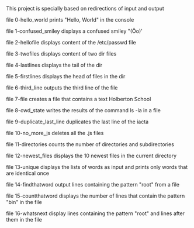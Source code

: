 This project is specially based on redirections of input and output

file 0-hello_world prints "Hello, World" in the console

file 1-confused_smiley displays a confused smiley "(Ôo)'

file 2-hellofile displays content of the /etc/passwd file

file 3-twofiles displays content of two dir files

file 4-lastlines displays the tail of the dir

file 5-firstlines displays the head of files in the dir

file 6-third_line outputs the third line of the file

file 7-file creates a file that contains a text Holberton School

file 8-cwd_state writes the results of the command ls -la in a file

file 9-duplicate_last_line duplicates the last line of the iacta

file 10-no_more_js deletes all the .js files

file 11-directories counts the number of directories and subdirectories

file 12-newest_files displays the 10 newest files in the current directory

file 13-unique displays the lists of words as input and prints only words that are identical once

file 14-findthatword output lines containing the pattern "root" from a file

file 15-countthatword displays the number of lines that contain the pattern "bin" in the file

file 16-whatsnext display lines containing the pattern "root" and  lines after them in the file
